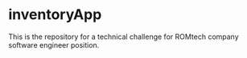 # inventoryApp
This is the repository for a technical challenge for ROMtech company software engineer position.
